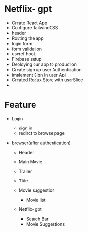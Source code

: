# Netflix- gpt
 - Create React App
  - Configure TailwindCSS
  - header
  - Routing the app
  - login form
  - form validation
  - useref hook 
  - Firebase setup
  - Deploying our app to production
  - Create sign up user Authentication
  - implement Sign In user Api
  - Created Redux Store with userSlice
  - 

# Feature
- Login
   - sign in 
   - redirct to browse page

- browser(after authentication)
  - Header
  - Main Movie
   - Trailer
   - Title
   - Movie suggestion
     - Movie list

  - Netflix- gpt
    - Search Bar
    - Movie Suggestions
